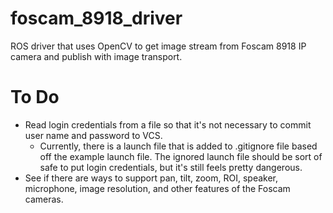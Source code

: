 foscam_8918_driver
======

ROS driver that uses OpenCV to get image stream from Foscam 8918 IP camera and publish with image transport.

To Do
======

 * Read login credentials from a file so that it's not necessary to commit user name and password to VCS.
   * Currently, there is a launch file that is added to .gitignore file based off the example launch file. The ignored launch file should be sort of safe to put login credentials, but it's still feels pretty dangerous.
 * See if there are ways to support pan, tilt, zoom, ROI, speaker, microphone, image resolution, and other features of the Foscam cameras.
